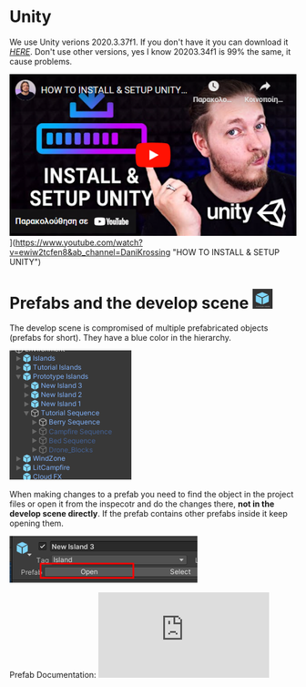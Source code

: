 # Unity

We use Unity verions 2020.3.37f1.
If you don't have it you can download it *[HERE](https://unity.com/releases/editor/whats-new/2020.3.37)*. 
Don't use other versions, yes I know 20203.34f1 is 99% the same, it cause problems.

![HOW TO INSTALL & SETUP UNITY](images/Youtube_Video.png)](https://www.youtube.com/watch?v=ewiw2tcfen8&ab_channel=DaniKrossing "HOW TO INSTALL & SETUP UNITY")


# Prefabs and the develop scene <img src="images/prefab_icon.png" width="35" height="35">

The develop scene is compromised of multiple prefabricated objects (prefabs for short).
They have a blue color in the hierarchy.

![Hierarchy](images/hierarchy.png)

When making changes to a prefab you need to find the object in the project files or open it from the inspecotr and do the changes there, **not in the develop scene directly**.
If the prefab contains other prefabs inside it keep opening them.

![Prefab](images/prefab2.png)

Prefab Documentation: ![Unity's Documentation](https://docs.unity3d.com/Manual/Prefabs.html)